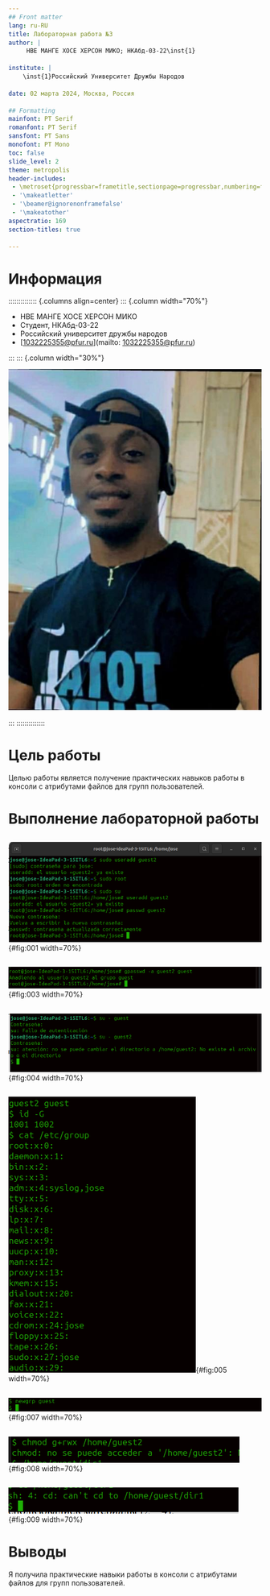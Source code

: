 ```yaml
---
## Front matter
lang: ru-RU
title: Лабораторная работа №3
author: |
	 НВЕ МАНГЕ ХОСЕ ХЕРСОН МИКО; НКАбд-03-22\inst{1}

institute: |
	\inst{1}Российский Университет Дружбы Народов

date: 02 марта 2024, Москва, Россия

## Formatting
mainfont: PT Serif
romanfont: PT Serif
sansfont: PT Sans
monofont: PT Mono
toc: false
slide_level: 2
theme: metropolis
header-includes: 
 - \metroset{progressbar=frametitle,sectionpage=progressbar,numbering=fraction}
 - '\makeatletter'
 - '\beamer@ignorenonframefalse'
 - '\makeatother'
aspectratio: 169
section-titles: true

---
```

# Информация

:::::::::::::: {.columns align=center}
::: {.column width="70%"}

  * НВЕ МАНГЕ ХОСЕ ХЕРСОН МИКО
  * Студент, НКАбд-03-22
  * Российский университет дружбы народов
  * [1032225355@pfur.ru](mailto: 1032225355@pfur.ru)

:::
::: {.column width="30%"}

![](./image/photo.jpg)

:::
::::::::::::::

# Цель работы

Целью работы является получение практических навыков работы в консоли с атрибутами файлов для групп пользователей.


# Выполнение лабораторной работы

##

![Создание guest2](image/1.png){#fig:001 width=70%}

##

![Добавление в группу guest](image/2.png){#fig:003 width=70%}

##

![Вход в систему](image/3.png){#fig:004 width=70%}

##

![Сравнение](image/4.png){#fig:005 width=70%}

##

![Регистрация guest2 в группе guest](image/5.png){#fig:007 width=70%}

##

![Разрешаю все действия](image/6.png){#fig:008 width=70%}

##

![Снятие с директории /home/guest/dir1 всех атрибутов](image/7.png){#fig:009 width=70%}

# Выводы

Я получила практические навыки работы в консоли с атрибутами файлов для групп пользователей.

